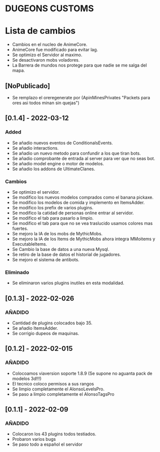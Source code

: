 # DUGEONS CUSTOMS

# Lista de cambios
- Cambios en el nucleo de AnimeCore.
- AnimeCore fue modificado para evitar lag.
- Se optimizo el Servidor al maximo.
- Se desactivaron mobs voladores.
- La Barrera de mundos nos protege para que nadie se me salga del mapa.

## [NoPublicado]
- Se remplazo el oreregenerate por (ApinMinesPrivates "Packets para ores asi todos minan sin quejas")

## [0.1.4] - 2022-03-12
### Added
- Se añadio nuevos eventos de ConditionalsEvents.
- Se añadio interactions.
- Se añadio un nuevo metodo para confundir a los que tiran bots.
- Se añadio comprobante de entrada al server para ver que no seas bot.
- Se añadio model engine o motor de modelos.
- Se añadio los addons de UltimateClanes.
 
### Cambios
- Se optimizo el servidor.
- Se modifico los nuevos modelos comprados como el banana pickaxe.
- Se modifico los modelos de comida y implemento en ItemsAdder.
- Se modifico los prefix de varios plugins.
- Se modifico la catidad de personas online entrar al servidor.
- Se modifico el tab para pasarlo a limpio.
- Se modifico el tab para que no se vea traslucido usamos colores mas fuertes.
- Se mejoro la IA de los mobs de MythicMobs.
- Se mejoro la IA de los Items de MythicMobs ahora integra MMoitems y ExecutableItems.
- Se Cambio la base de datos a una nueva Mysql.
- Se retiro de la base de datos el historial de jugadores.
- Se mejoro el sistema de antibots.

### Eliminado
- Se eliminaron varios plugins inutiles en esta modalidad.

## [0.1.3] - 2022-02-026
### AÑADIDO
- Cantidad de plugins colocados bajo 35.
- Se añadio ItemsAdder.
- Se corrigio dupeos de maquinas.


## [0.1.2] - 2022-02-015
### AÑADIDO
- Colocoamos viaversion soporte 1.8.9 (Se supone no aguanta pack de modelos 3d!!!)
- El tecnico coloco permisos a sus rangos
- Se limpio completamente el AlonsoLevelsPro.
- Se paso a limpio completamente el AlonsoTagsPro

## [0.1.1] - 2022-02-09
### AÑADIDO
- Colocaron los 43 plugins todos testiados.
- Probaron varios bugs
- Se paso todo a español el servidor
